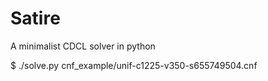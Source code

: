 Satire
======

A minimalist CDCL solver in python

$ ./solve.py cnf_example/unif-c1225-v350-s655749504.cnf